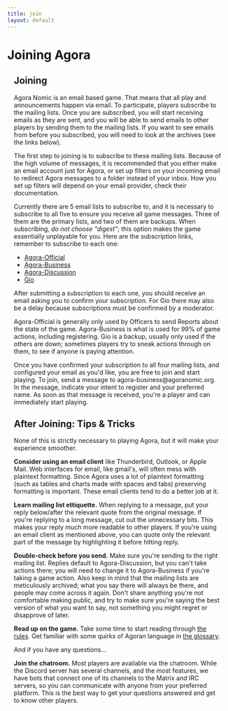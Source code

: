 ```yaml
---
title: join
layout: default
---
```


<div id="Welcome" class="content">
<h1>Joining Agora</h1>
<div class="col-content" style="padding-left:3%; padding-right:3%">
<h2>Joining</h2>
<p>Agora Nomic is an email based game. That means that all play and announcements happen via email. To participate, players subscribe to the mailing lists. Once you are subscribed, you will start receiving emails as they are sent, and you will be able to send emails to other players by sending them to the mailing lists. If you want to see emails from before you subscribed, you will need to look at the archives (see the links below).</p>

<p>The first step to joining is to subscribe to these mailing lists. Because of the high volume of messages, it is recommended that you either make an email account just for Agora, or set up filters on your incoming email to redirect Agora messages to a folder instead of your inbox. How you set up filters will depend on your email provider, check their documentation.</p>

<p>Currently there are 5 email lists to subscribe to, and it is necessary to subscribe to all five to ensure you receive all game messages. Three of them are the primary lists, and two of them are backups. When subscribing, <em>do not choose "digest"</em>; this option makes the game essentially unplayable for you. Here are the subscription links, remember to subscribe to each one:<p>

<ul>
    <li><a href="http://www.agoranomic.org/cgi-bin/mailman/listinfo/agora-official">Agora-Official</a></li>
    <li><a href="http://www.agoranomic.org/cgi-bin/mailman/listinfo/agora-business">Agora-Business</a></li>
    <li><a href="http://www.agoranomic.org/cgi-bin/mailman/listinfo/agora-discussion">Agora-Discussion</a></li>
    <li><a href="https://agoranomic.groups.io/g/main/join">Gio</a></li>
</ul>

<p>After submitting a subscription to each one, you should receive an email asking you to confirm your subscription. For Gio there may also be a delay because subscriptions must be confirmed by a moderator.<p>

<p>Agora-Official is generally only used by Officers to send Reports about the state of the game. Agora-Business is what is used for 99% of game actions, including registering. Gio is a backup, usually only used if the others are down; sometimes players try to sneak actions through on them, to see if anyone is paying attention.</p>

<p>Once you have confirmed your subscription to all four mailing lists, and configured your email as you'd like, you are free to join and start playing. To join, send a message to agora-business@agoranomic.org. In the message, indicate your intent to register and your preferred name. As soon as that message is received, you're a player and can immediately start playing.</p>

<h2>After Joining: Tips & Tricks</h2>

<p>None of this is strictly necessary to playing Agora, but it will make your experience smoother.</p>

<p><b>Consider using an email client</b> like Thunderbird, Outlook, or Apple Mail. Web interfaces for email, like gmail's, will often mess with plaintext formatting. Since Agora uses a lot of plaintext formatting (such as tables and charts made with spaces and tabs) preserving formatting is important. These email clients tend to do a better job at it.</p>

<p><b>Learn mailing list ettiquette.</b> When replying to a message, put your reply below/after the relevant quote from the original message. If you're replying to a long message, cut out the unnecessary bits. This makes your reply much more readable to other players. If you're using an email client as mentioned above, you can quote only the relevant part of the message by highlighting it before hitting reply.</p>

<p><b>Double-check before you send.</b> Make sure you're sending to the right mailing list. Replies default to Agora-Discussion, but you can't take actions there; you will need to change it to Agora-Business if you're taking a game action. Also keep in mind that the mailing lists are meticulously archived; what you say there will always be there, and people may come across it again. Don't share anything you're not comfortable making public, and try to make sure you're saying the best version of what you want to say, not something you might regret or disapprove of later.</p>

<p><b>Read up on the game.</b> Take some time to start reading through <a href="ruleset">the rules</a>. Get familiar with some quirks of Agoran language in <a href="glossary">the glossary</a>.</p>

</p> And if you have any questions...</p>

<p><b>Join the chatroom.</b> Most players are available via the chatroom. While the Discord server has several channels, and the most features, we have bots that connect one of its channels to the Matrix and IRC servers, so you can communicate with anyone from your preferred platform. This is the best way to get your questions answered and get to know other players.</p>

</div>
